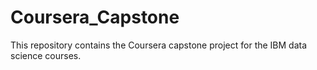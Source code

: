 # Coursera_Capstone
This repository contains the Coursera capstone project for the IBM data science courses. 

